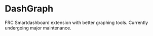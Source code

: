 # DashGraph
FRC Smartdashboard extension with better graphing tools. Currently undergoing major maintenance.